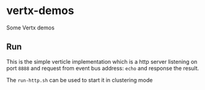 # vertx-demos
Some Vertx demos

## Run

This is the simple verticle implementation which is a http server listening on port `8888`
and request from event bus address: `echo` and response the result.

The `run-http.sh` can be used to start it in clustering mode